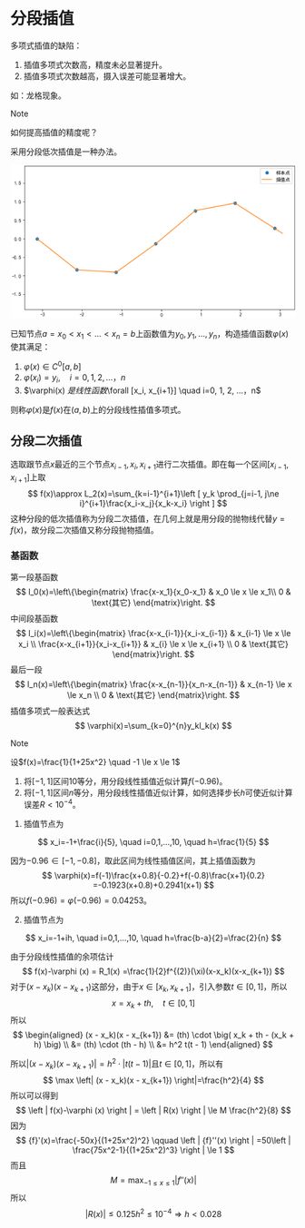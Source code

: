 # 分段插值

多项式插值的缺陷：

1. 插值多项式次数高，精度未必显著提升。
2. 插值多项式次数越高，摄入误差可能显著增大。

如：龙格现象。

> [!note]
>
> 如何提高插值的精度呢？

采用分段低次插值是一种办法。

![](https://raw.githubusercontent.com/hughxusu/lesson-numerical-analysis/refs/heads/developing/_images/7d4b025273bedf5285a7667ffffacaa4.png)

已知节点$a=x_0<x_1<…<x_n=b$上函数值为$y_0, y_1, …,y_n$，构造插值函数$\varphi(x)$使其满足：

1. $\varphi(x) \in C^0[a, b]$
2. $\varphi(x_i) = y_i, \quad i=0, 1, 2, …，n$
3. $\varphi(x) $是线性函数$\forall [x_i, x_{i+1}] \quad i=0, 1, 2, …，n$

则称$\varphi(x)$是$f(x)$在$(a, b)$上的分段线性插值多项式。

## 分段二次插值

选取跟节点$x$最近的三个节点$x_{i-1}, x_{i}, x_{i+1}$进行二次插值。即在每一个区间$[x_{i-1}, x_{i+1}]$上取
$$
f(x)\approx L_2(x)=\sum_{k=i-1}^{i+1}\left [ y_k \prod_{j=i-1, j\ne i}^{i+1}\frac{x_i-x_j}{x_k-x_i}    \right ] 
$$
这种分段的低次插值称为分段二次插值，在几何上就是用分段的抛物线代替$y=f(x)$，故分段二次插值又称分段抛物插值。

### 基函数

第一段基函数
$$
l_0(x)=\left\{\begin{matrix}
\frac{x-x_1}{x_0-x_1}   & x_0  \le x \le x_1\\
0  & \text{其它} 
\end{matrix}\right.
$$
中间段基函数
$$
l_i(x)=\left\{\begin{matrix}
\frac{x-x_{i-1}}{x_i-x_{i-1}}   & x_{i-1}  \le x \le x_i \\
\frac{x-x_{i+1}}{x_i-x_{i+1}}   & x_{i}  \le x \le x_{i+1} \\
0  & \text{其它} 
\end{matrix}\right.
$$
最后一段
$$
l_n(x)=\left\{\begin{matrix}
\frac{x-x_{n-1}}{x_n-x_{n-1}}   & x_{n-1}  \le x \le x_n \\
0  & \text{其它} 
\end{matrix}\right.
$$
插值多项式一般表达式
$$
\varphi(x)=\sum_{k=0}^{n}y_kl_k(x)
$$

> [!note]
>
> 设$f(x)=\frac{1}{1+25x^2} \quad  -1 \le x \le 1$
>
> 1. 将$[-1, 1]$区间10等分，用分段线性插值近似计算$f(-0.96)$。
> 2. 将$[-1, 1]$区间$n$等分，用分段线性插值近似计算，如何选择步长$h$可使近似计算误差$R<10^{-4}$。

1. 插值节点为

$$
x_i=-1+\frac{i}{5}, \quad i=0,1,…,10, \quad h=\frac{1}{5}
$$

因为$-0.96 \in [-1, -0.8]$，取此区间为线性插值区间，其上插值函数为
$$
\varphi(x)=f(-1)\frac{x+0.8}{-0.2}+f(-0.8)\frac{x+1}{0.2} =-0.1923(x+0.8)+0.2941(x+1)
$$
所以$f(-0.96)=\varphi(-0.96)=0.04253$。

2. 插值节点为

$$
x_i=-1+ih, \quad i=0,1,…,10, \quad h=\frac{b-a}{2}=\frac{2}{n}
$$

由于分段线性插值的余项估计
$$
f(x)-\varphi (x) 
= R_1(x)
=\frac{1}{2}f^{(2)}(\xi)(x-x_k)(x-x_{k+1})
$$
对于$(x-x_k)(x-x_{k+1})$这部分，由于$x\in[x_k, x_{k+1}]$，引入参数$t\in[0, 1]$，所以
$$
x=x_k+th, \quad t\in[0, 1]
$$
所以
$$
\begin{aligned} 
(x - x_k)(x - x_{k+1})  &= (th) \cdot \big( x_k + th - (x_k + h) \big) \\ 
&= (th) \cdot (th - h) \\ 
&= h^2 t(t - 1)
\end{aligned}
$$

所以$\left| (x - x_k)(x - x_{k+1}) \right| = h^2 \cdot |t(t - 1)|$且$t\in[0, 1]$，所以有
$$
\max \left| (x - x_k)(x - x_{k+1}) \right|=\frac{h^2}{4}
$$
所以可以得到
$$
\left | f(x)-\varphi (x) \right | = \left | R(x) \right | \le M \frac{h^2}{8}
$$
因为
$$
{f}'(x)=\frac{-50x}{(1+25x^2)^2}  \qquad 
\left | {f}''(x) \right | =50\left | \frac{75x^2-1}{(1+25x^2)^3} \right |  \le 1
$$
而且
$$
M=\max_{-1\le x \le 1}\left |  {f}''(x) \right |
$$
所以
$$
\left | R(x) \right | \le 0.125h^2 \le 10^{-4} \Rightarrow h<0.028
$$
